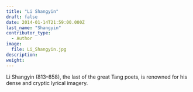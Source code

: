 ```yaml
---
title: "Li Shangyin"
draft: false
date: 2014-01-14T21:59:00.000Z
last_name: "Shangyin"
contributor_type:
  - Author
image:
  file: Li_Shangyin.jpg
description:
weight:
---
```


Li Shangyin (813–858), the last of the great Tang poets, is renowned for his dense and cryptic lyrical imagery.

